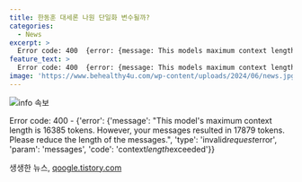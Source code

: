 ```yaml
---
title: 한동훈 대세론 나원 단일화 변수될까?
categories:
  - News
excerpt: >
  Error code: 400  {error: {message: This models maximum context length is 16385 tokens. However, your messages resulted in 16957 tokens. Please reduce the length of the messages., type: invalid_request_error, param: messages, code: context_length_exceeded}}
feature_text: >
  Error code: 400  {error: {message: This models maximum context length is 16385 tokens. However, your messages resulted in 16957 tokens. Please reduce the length of the messages., type: invalid_request_error, param: messages, code: context_length_exceeded}}
image: 'https://www.behealthy4u.com/wp-content/uploads/2024/06/news.jpg'
---
```


<p><img src="https://www.behealthy4u.com/wp-content/uploads/2024/06/news.jpg" alt="info 속보" /></p>

<p>Error code: 400 - {'error': {'message': "This model's maximum context length is 16385 tokens. However, your messages resulted in 17879 tokens. Please reduce the length of the messages.", 'type': 'invalid<em>request</em>error', 'param': 'messages', 'code': 'context<em>length</em>exceeded'}}</p>
생생한 뉴스, <a href="https://qoogle.tistory.com" rel="dofollow">qoogle.tistory.com</a>



